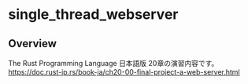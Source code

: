 # single_thread_webserver

## Overview
The Rust Programming Language 日本語版 20章の演習内容です。
https://doc.rust-jp.rs/book-ja/ch20-00-final-project-a-web-server.html
